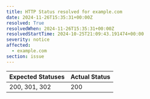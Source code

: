 ```yaml
---
title: HTTP Status resolved for example.com
date: 2024-11-26T15:35:31+00:00Z
resolved: True
resolvedWhen: 2024-11-26T15:35:31+00:00Z
resolvedStartTime: 2024-10-25T21:09:43.191474+00:00
severity: notice
affected:
  - example.com
section: issue
---
```


| Expected Statuses | Actual Status  |
|-------------------|----------------|
| 200, 301, 302 | 200 |
